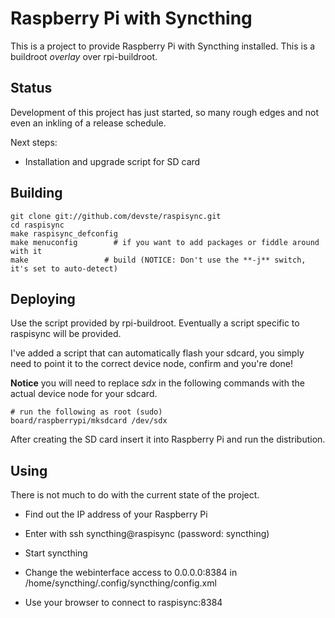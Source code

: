 Raspberry Pi with Syncthing
===========================

This is a project to provide Raspberry Pi with Syncthing installed. This is a buildroot *overlay* over rpi-buildroot.

Status
------

Development of this project has just started, so many rough edges and not even an inkling of a release schedule.

Next steps:
* Installation and upgrade script for SD card

Building
--------

	git clone git://github.com/devste/raspisync.git
	cd raspisync
	make raspisync_defconfig
	make menuconfig        # if you want to add packages or fiddle around with it
	make                 # build (NOTICE: Don't use the **-j** switch, it's set to auto-detect)

Deploying
---------

Use the script provided by rpi-buildroot. Eventually a script specific to raspisync will be provided.

I've added a script that can automatically flash your sdcard, you simply need
to point it to the correct device node, confirm and you're done!

**Notice** you will need to replace *sdx* in the following commands with the
actual device node for your sdcard.

    # run the following as root (sudo)
    board/raspberrypi/mksdcard /dev/sdx

After creating the SD card insert it into Raspberry Pi and run the distribution.

Using
-----

There is not much to do with the current state of the project.

* Find out the IP address of your Raspberry Pi
* Enter with ssh syncthing@raspisync (password: syncthing)
* Start syncthing

* Change the webinterface access to 0.0.0.0:8384 in /home/syncthing/.config/syncthing/config.xml
* Use your browser to connect to raspisync:8384
